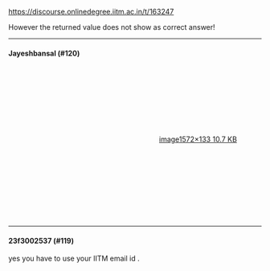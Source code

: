 https://discourse.onlinedegree.iitm.ac.in/t/163247

However the returned value does not show as correct answer!</p><hr>

<h4>Jayeshbansal (#120)</h4>
<p><div class="lightbox-wrapper"><a class="lightbox" data-download-href="/uploads/short-url/eLXGuHi63PdnJqvbCVcs7QPqJIs.png?dl=1" href="https://europe1.discourse-cdn.com/flex013/uploads/iitm/original/3X/6/7/678a64a541708b68c7166ffebef4fe986ff89e18.png" rel="noopener nofollow ugc" title="image"><div class="meta"><svg aria-hidden="true" class="fa d-icon d-icon-far-image svg-icon"><use href="#far-image"></use></svg><span class="filename">image</span><span class="informations">1572×133 10.7 KB</span><svg aria-hidden="true" class="fa d-icon d-icon-discourse-expand svg-icon"><use href="#discourse-expand"></use></svg></div></a></div></p><hr>

<h4>23f3002537 (#119)</h4>
<p>yes you have to use your IITM email id .